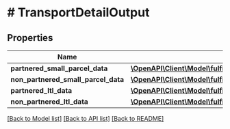 # # TransportDetailOutput

## Properties

Name | Type | Description | Notes
------------ | ------------- | ------------- | -------------
**partnered_small_parcel_data** | [**\OpenAPI\Client\Model\fulfillment\inbound\v0\PartneredSmallParcelDataOutput**](PartneredSmallParcelDataOutput.md) |  | [optional]
**non_partnered_small_parcel_data** | [**\OpenAPI\Client\Model\fulfillment\inbound\v0\NonPartneredSmallParcelDataOutput**](NonPartneredSmallParcelDataOutput.md) |  | [optional]
**partnered_ltl_data** | [**\OpenAPI\Client\Model\fulfillment\inbound\v0\PartneredLtlDataOutput**](PartneredLtlDataOutput.md) |  | [optional]
**non_partnered_ltl_data** | [**\OpenAPI\Client\Model\fulfillment\inbound\v0\NonPartneredLtlDataOutput**](NonPartneredLtlDataOutput.md) |  | [optional]

[[Back to Model list]](../../README.md#models) [[Back to API list]](../../README.md#endpoints) [[Back to README]](../../README.md)
